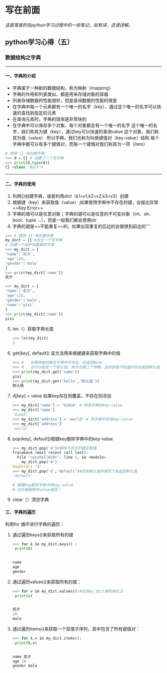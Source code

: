 # 写在前面

*这是笔者的在python学习过程中的一些笔记，如有误，还请谅解。*

## python学习心得（五）

### 数据结构之字典

---



#### 一、字典的介绍

- 字典属于一种新的数据结构，称为映射（mapping）
- 字典的作用和列表类似，都是用来存储对象的容器
- 列表存储数据的性能很好，但是查询数据的性能的很差
- 在字典中每一个元素都有一个唯一的名字（key），通过这个唯一的名字可以快速的查找到指定的元素
- 在查询元素时，字典的效率是非常快的
- 在字典中可以保存多个对象，每个对象都会有一个唯一的名字
    这个唯一的名字，我们称其为键（key），通过key可以快速的查询value
    这个对象，我们称其为值（value）
    所以字典，我们也称为叫做键值对（key-value）结构
    每个字典中都可以有多个键值对，而每一个键值对我们称其为一项（item）

```python
# 使用 {} 来创建字典
>>> d = {} # 创建了一个空字典
>>> print(d,type(d))
{} <class 'dict'>
```

---



#### 二、字典的使用

1. 利用{}创建字典，或者利用dict（k1=v1,k2=v2,k3=v3）创建
2. 根据键（key）来获取值（value）,如果使用字典中不存在的键，会报出异常==Key Error==
3. 字典的值可以是任意对象；字典的键可以是任意的不可变对象（int、str、bool、tuple ...），但是一般我们都会使用str
4. 字典的键是==不能重复==的，如果出现重复的后边的会替换到前边的'''    

```python
>>> # 使用 {} 来创建字典
my_dict = {} #创立一个空字典
# 创建一个保护有数据的字典
>>> my_dict = {
'name':'奕夕',
'age':18,
'gender':'male'
}
>>> print(my_dict['name'])
奕夕

>>> my_dict = {
'name':'奕夕',
'age':18,
'gender':'male',
'name':'yixi'
}
>>> print(my_dict['name'])
yixi
```

5. len（）获取字典长度

   ```python
   >>> len(my_dict)
   3
   ```

6. get(key[, default]) 该方法用来根据键来获取字典中的值

   ```python
   >>> #   如果获取的键在字典中不存在，会返回None
   >>> #   也可以指定一个默认值，来作为第二个参数，这样获取不到值时将会返回默认值
   >>> print(my_dict.get('name'))
   yixi
   >>> print(my_dict.get('hello','默认值'))
   默认值
   ```

7. d[key] = value  如果key存在则覆盖，不存在则添加

   ```python
   >>> my_dict['name'] = 'GiHub' # 修改字典的key-value
   >>> my_dict['name']
   'GiHub'
   >>> my_dict['address'] = 'world' # 向字典中添加key-value
   >>> my_dict['address']
   'world'
   ```

8. pop(key[, default])根据key删除字典中的key-value

   ```python
   >>> my_dict.pop('d')#删除不存在的键会报错
   Traceback (most recent call last):
     File "<pyshell#20>", line 1, in <module>
       my_dict.pop('d')
   KeyError: 'd'
   >>> my_dict.pop('d','default')#而有默认值的情况下会返回默认值
   'default'
   
   # 根据key删除字典中的key-value
   # 会将被删除的value返回！
   
   ```

9. clear（）清空字典



#### 三、字典的遍历

利用for 循环进行字典的遍历：

1. 通过遍历keys()来获取所有的键

   ```python
   >>> for k in my_dict.keys() :
   	print(k)
   
   	
   name
   age
   gender
   
   ```

   

2. 通过遍历values()来获取所有的值：

   ```python
   >>> for v in my_dict.values():#此处my_dict被初始化过
   	print(v)
   
   	
   奕夕
   18
   male
   ```

   

3. 通过遍历items()来获取一个双值子序列，其中包含了所有键值对：

   ```python
   >>> for k,v in my_dict.items():
   	print(k,v)
   
   	
   name 奕夕
   age 18
   gender male
   ```

   